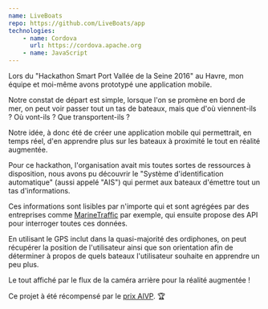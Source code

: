 ```yaml
---
name: LiveBoats
repo: https://github.com/LiveBoats/app
technologies:
    - name: Cordova
      url: https://cordova.apache.org
    - name: JavaScript
---
```

Lors du "Hackathon Smart Port Vallée de la Seine 2016" au Havre, mon équipe et moi-même avons prototypé une application mobile.

Notre constat de départ est simple, lorsque l'on se promène en bord de mer, on peut voir passer tout un tas de bateaux, mais que d'où viennent-ils ? Où vont-ils ? Que transportent-ils ?

Notre idée, à donc été de créer une application mobile qui permettrait, en temps réel, d'en apprendre plus sur les bateaux à proximité le tout en réalité augmentée.

Pour ce hackathon, l'organisation avait mis toutes sortes de ressources à disposition, nous avons pu découvrir le "Système d'identification automatique" (aussi appelé "AIS") qui permet aux bateaux d'émettre tout un tas d'informations.

Ces informations sont lisibles par n'importe qui et sont agrégées par  des entreprises comme [MarineTraffic][marine-traffic] par exemple, qui ensuite propose des API pour interroger toutes ces données.

En utilisant le GPS inclut dans la quasi-majorité des ordiphones, on peut récupérer la position de l'utilisateur ainsi que son orientation afin de déterminer à propos de quels bateaux l'utilisateur souhaite en apprendre un peu plus.

Le tout affiché par le flux de la caméra arrière pour la réalité augmentée !

Ce projet à été récompensé par le [prix AIVP][blog-aivp]. :trophy:

[marine-traffic]: https://www.marinetraffic.com
[blog-aivp]: https://www.aivp.org/2016/11/24/hackathon-lapplication-pour-observer-les-bateaux-primee-par-laivp/
